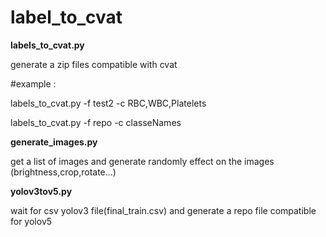 # label_to_cvat

**labels_to_cvat.py**

generate a zip files compatible with cvat

#example :

labels_to_cvat.py -f test2 -c RBC,WBC,Platelets 


labels_to_cvat.py -f repo -c classeNames

**generate_images.py**

get a list of images and generate randomly effect on the images (brightness,crop,rotate...)

**yolov3tov5.py**

wait for csv yolov3 file(final_train.csv) and generate a repo file compatible for yolov5






 
 
